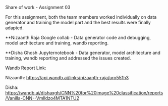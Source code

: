 Share of work - Assignment 03

For this assignment, both the team members worked individually on data generator and training the model part and the best results were finally adapted.

**Nizaanth Raja
Google collab - Data generator code and debugging, model architecture and training, wandb reporting.

**Disha Ghosh
Jupyternotebook - Data generator, model architecture and training, wandb reporting and addressed the issues created.

Wandb Report Link:

Nizaanth: https://api.wandb.ai/links/nizaanth-raja/uro551h3

Disha: https://wandb.ai/dishaxgh/CNN%20for%20image%20classification/reports/Vanilla-CNN--Vmlldzo4MTA1NTU2


